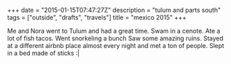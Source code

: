 +++
date = "2015-01-15T07:47:27Z"
description = "tulum and parts south"
tags = ["outside", "drafts", "travels"]
title = "mexico 2015"
+++

Me and Nora went to Tulum and had a great time.
Swam in a cenote.
Ate a lot of fish tacos.
Went snorkeling a bunch
Saw some amazing ruins.
Stayed at a different airbnb place almost every night and met a ton of people.
Slept in a bed made of sticks :|
